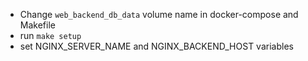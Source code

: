 - Change `web_backend_db_data` volume name in docker-compose and Makefile
- run `make setup`
- set NGINX_SERVER_NAME and NGINX_BACKEND_HOST variables
